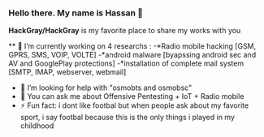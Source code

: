 ### Hello there. My name is Hassan 👋


**HackGray/HackGray** is my favorite place to share my works with you


** 🔭 I’m currently working on 4 researchs : 
   -*Radio mobile hacking [GSM, GPRS, SMS, VOIP, VOLTE] 
   -*android malware [byapssing android sec and AV and GooglePlay protections]
   -*installation of complete mail system [SMTP, IMAP, webserver, webmail]
   
- 🤔 I’m looking for help with "osmobts and osmobsc"
- 💬 You can ask me about Offensive Pentesting + IoT + Radio mobile
- ⚡ Fun fact: i dont like footbal but when people ask about my favorite sport, i say footbal because this is the only things i played in my childhood

